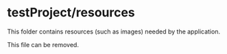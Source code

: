# testProject/resources

This folder contains resources (such as images) needed by the application. 

This file can be removed.
